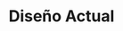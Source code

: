 ---
title: "Diseño Actual"
url: /ciudad-autonoma-de-buenos-aires/diseno-actual/
shop: decoración interior
---